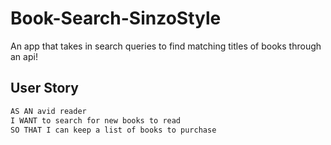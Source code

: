 # Book-Search-SinzoStyle
An app that takes in search queries to find matching titles of books through an api!

## User Story

```md
AS AN avid reader
I WANT to search for new books to read
SO THAT I can keep a list of books to purchase
```